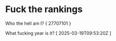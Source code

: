 # Fuck the rankings

Who the hell am I?
{ 27707101 }

What fucking year is it?
[ 2025-03-19T09:53:20Z ]
